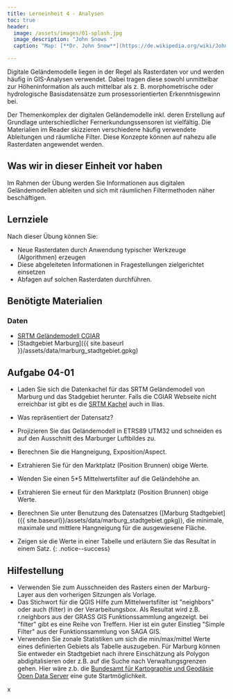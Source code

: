 ```yaml
---
title: Lerneinheit 4 - Analysen
toc: true
header:
  image: /assets/images/01-splash.jpg
  image_description: "John Snows "
  caption: "Map: [**Dr. John Snow**](https://de.wikipedia.org/wiki/John_Snow_(Mediziner)) [Wellcome Library via wikimedia](https://w.wiki/QtV)"

---
```



Digitale Geländemodelle liegen in der Regel als Rasterdaten vor und werden häufig in GIS-Analysen verwendet. Dabei tragen diese sowohl unmittelbar zur Höheninformation als auch mittelbar als z. B. morphometrische oder hydrologische Basisdatensätze zum prosessorientierten Erkenntnisgewinn bei.

<!--more-->

Der Themenkomplex der digitalen Geländemodelle inkl. deren Erstellung auf Grundlage unterschiedlicher Fernerkundungssensoren ist vielfältig. Die Materialien im Reader skizzieren verschiedene häufig verwendete Ableitungen und räumliche Filter. Diese Konzepte können auf nahezu alle Rasterdaten angewendet werden.


## Was wir in dieser Einheit vor haben

Im Rahmen der Übung werden Sie Informationen aus digitalen Geländemodellen ableiten und sich mit räumlichen Filtermethoden näher beschäftigen.


## Lernziele 

Nach dieser Übung können Sie:

  *  Neue Rasterdaten durch Anwendung typischer Werkzeuge (Algorithmen) erzeugen
  *  Diese abgeleiteten Informationen in Fragestellungen zielgerichtet einsetzen
  *  Abfagen auf solchen Rasterdaten durchführen.


## Benötigte Materialien

### Daten
  * [SRTM Geländemodell CGIAR](https://bigdata.cgiar.org/srtm-90m-digital-elevation-database/)
  * [Stadtgebiet Marburg]({{ site.baseurl }}/assets/data/marburg_stadtgebiet.gpkg)

## Aufgabe 04-01


*   Laden Sie sich die Datenkachel für das SRTM Geländemodell von Marburg  und das Stadgebiet herunter. Falls die CGIAR Webseite nicht erreichbar ist gibt es die [SRTM Kachel](https://ilias.uni-marburg.de/ilias.php?ref_id=2225588&cmd=return&cmdClass=ilrepositorygui&cmdNode=wi&baseClass=ilRepositoryGUI&redirectSource=ilobjfilegui&cmdMode=) auch in Ilias.
*   Was repräsentiert der Datensatz?
*   Projizieren Sie das Geländemodell in ETRS89 UTM32 und schneiden es auf den Ausschnitt des Marburger Luftbildes zu.
*   Berechnen Sie die Hangneigung, Exposition/Aspect. 
*   Extrahieren Sie für den Marktplatz (Position Brunnen) obige Werte.
*   Wenden Sie einen 5*5 Mittelwertsfilter auf die Geländehöhe an.
*   Extrahieren Sie erneut für den Marktplatz (Position Brunnen) obige
Werte.
* Berechnen Sie unter Benutzung des Datensatzes ([Marburg Stadtgebiet]({{ site.baseurl}}/assets/data/marburg_stadtgebiet.gpkg)), die minimale, maximale und mittlere Hangneigung für die ausgewiesene Fläche. 

* Zeigen sie die Werte in einer Tabelle und  erläutern Sie das Resultat in einem Satz. 
{: .notice--success}

## Hilfestellung 

*  Verwenden Sie zum Ausschneiden des Rasters einen der Marburg-Layer aus den vorherigen Sitzungen als Vorlage.
*  Das Stichwort für die QGIS Hilfe zum Mittelwertsfilter ist "neighbors"  oder auch (filter) in der Verarbeitungsbox. Als Resultat wird z.B. r.neighbors aus der GRASS GIS Funktionssammlung angezeigt. bei "filter" gibt es eine Reihe von Treffern. Hier ist ein guter Einstieg "Simple Filter" aus der Funktionssammlung von SAGA GIS.
*  Verwenden Sie zonale Statistiken um sich die min/max/mittel Werte eines definierten Gebiets als Tabelle auszugeben. Für Marburg können Sie entweder ein Stadtgebiet nach ihrere Einschätzung als Polygon abdigitalisieren oder z.B. auf die Suche nach Verwaltungsgrenzen gehen. Hier wäre z.b. die [Bundesamt für Kartographie und Geodäsie Open Data Server](https://gdz.bkg.bund.de/index.php/default/open-data.html) eine gute Startmöglichkeit.

x